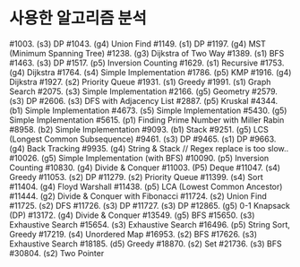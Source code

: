 # 사용한 알고리즘 분석

#1003. (s3) DP
#1043. (g4) Union Find
#1149. (s1) DP
#1197. (g4) MST (Minimum Spanning Tree)
#1238. (g3) Dijkstra of Two Way
#1389. (s1) BFS
#1463. (s3) DP
#1517. (p5) Inversion Counting
#1629. (s1) Recursive
#1753. (g4) Dijkstra
#1764. (s4) Simple Implementation
#1786. (p5) KMP
#1916. (g4) Dijkstra
#1927. (s2) Priority Queue
#1931. (s1) Greedy
#1991. (s1) Graph Search
#2075. (s3) Simple Implementation
#2166. (g5) Geometry
#2579. (s3) DP
#2606. (s3) DFS with Adjacency List
#2887. (p5) Kruskal
#4344. (b1) Simple Implementation
#4673. (s5) Simple Implementation
#5430. (g5) Simple Implementation
#5615. (p1) Finding Prime Number with Miller Rabin
#8958. (b2) Simple Implementation
#9093. (b1) Stack
#9251. (g5) LCS (Longest Common Subsequence)
#9461. (s3) DP
#9465. (s1) DP
#9663. (g4) Back Tracking
#9935. (g4) String & Stack // Regex replace is too slow..
#10026. (g5) Simple Implementation (with BFS)
#10090. (p5) Inversion Counting
#10830. (g4) Divide & Conquer
#11003. (P5) Deque
#11047. (s4) Greedy
#11053. (s2) DP
#11279. (s2) Priority Queue
#11399. (s4) Sort
#11404. (g4) Floyd Warshall
#11438. (p5) LCA (Lowest Common Ancestor)
#11444. (g2) Divide & Conquer with Fibonacci
#11724. (s2) Union Find
#11725. (s2) DFS
#11726. (s3) DP
#11727. (s3) DP
#12865. (g5) 0-1 Knapsack (DP)
#13172. (g4) Divide & Conquer
#13549. (g5) BFS
#15650. (s3) Exhaustive Search
#15654. (s3) Exhaustive Search
#16496. (p5) String Sort, Greedy
#17219. (s4) Unordered Map
#16953. (s2) BFS
#17626. (s3) Exhaustive Search
#18185. (d5) Greedy
#18870. (s2) Set
#21736. (s3) BFS
#30804. (s2) Two Pointer
